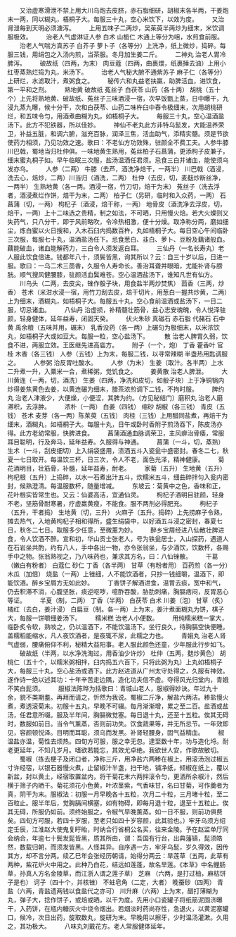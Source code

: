 <!-- { "loadSidebar": true } -->
　　又治虚寒滑泄不禁上用大川乌炮去皮脐，赤石脂细研，胡椒末各半两，干姜炮末一两，同以糊丸，梧桐子大。每服三十丸，空心米饮下，以效为度。
　　又治肾泄每到天明必须溏泻。
　　上用五味子二两炒，吴茱萸半两炒为细末，米饮调服极效。
　　治老人气虚淋证人参 白术 山栀仁 木通上等分为咀，水煎食前服。
　　治老人气喘方真苏子 白芥子 萝卜子（各等分）上洗净，纸上微炒，捣碎。每服三钱，用绢包之入汤内煎，当茶服。冬月加生姜二斤。
　　二神丸 治老人胃冷脾泻。
　　破故纸（四两，为末） 肉豆蔻（四两，曲裹煨，纸裹捶去油）上用小红枣蒸熟烂捣为丸，米汤下。
　　治老人气秘大腑不通紫苏子 麻子仁（各等分）上研烂，水滤取汁，煮粥食之。
　　秘传六和丸益老扶羸，助脾活血，进饮食，第一平和之剂。
　　熟地黄 破故纸 菟丝子 白茯苓 山药（各十两） 胡桃（五十个）上先将熟地黄、破故纸、菟丝子三味酒浸一宿，次早饭甑上蒸，日中曝干，九浸九蒸九曝，候十分干，次和白茯苓、山药二味杵臼中舂令极细末，次用胡桃研烂，和五味令匀，用酒煮曲糊为丸，如梧桐子大。
　　每服三十丸，空心温酒盐汤下。此方不犯铁器，所以佳妙。
　　神仙不老丸此方非特乌髭发，大能温养荣卫，补益五脏，和调六腑，滋充百脉，润泽三焦，活血助气，添精实髓。须是节欲使药力相须，乃见功效之速。歌曰：不老仙方功效殊，驻颜全不费工夫。人参牛膝川巴戟，蜀地当归杜仲俱。一味地黄生熟用，菟丝柏子石菖蒲，更添枸子皮兼子，细末蜜丸桐子如。早午临眠三次服，盐汤温酒任君须。忌食三白并诸血，能使须乌发亦乌。
　　人参（二两） 牛膝（去芦，酒洗净焙干，一两半） 川巴戟（酒浸，洗去心，焙炒，二两）川当归（酒洗，二两） 杜仲（去皮，切，麦麸炒断丝净，一两半） 生熟地黄（各一两。酒浸一宿，竹刀切，焙干为末） 菟丝子（洗去浮者，酒浸煮烂作饼，焙干为末，二两） 柏子仁（另研，临时和入众药，一两） 石菖蒲（切，一两） 枸杞子（酒浸，焙干称，一两） 地骨皮（酒洗净去浮皮，切，焙干，一两）上十二味选之贵精，制之如法，不可晒，只用慢火焙。若大火燥则又失药气，只八分干，即于风前略吹，令冷热相激，便十分燥。取净称分两，磨如细尘，炼白蜜以火日搜和，入木石臼内捣数百杵，丸如梧桐子大。每日空心午间临卧三次服，每服七十丸，温酒盐汤任下。忌食葱白、韭白、萝卜、豆粉及藕诸般血。藕能破血，诸血能解药力，三白令人须发返白耳。
　　三仙丹（一名长寿丸）老人服此饮食倍进。钱都年八十，须鬓皆黑，询其所以？云：自三十岁以后，日进一服。歌曰：一乌二术三茴香，久服令人寿命长。善治耳聋并眼暗，尤能补肾与膀胱。顺气搜风健腰膝，驻颜活血鬓难苍。空心温酒盐汤下，谁知凡世有仙方。
　　川乌头（二两，去皮尖，锉作骰子块，用食盐半两炒焚焦） 茴香（三两，炒香） 苍术（米泔水浸一宿，用竹刀刮去皮，焙干切片，用葱白一握共炒黄，二两）上为细末，酒糊丸，如梧桐子大。每服五十丸，空心食前温酒或盐汤下，一日二服，切忌诸血。
　　八仙丹 治虚损，补精髓壮筋骨，益心志安魂魄，令人悦泽驻颜，轻身健体，延年益寿，闭固天癸。
　　伏火朱砂 真磁石 赤石脂 代赭石 石中黄 禹余粮（五味并用，碾末） 乳香没药（各一两）上碾匀为极细末，以米浓饮丸，如梧桐子大或如豆大。每服一粒，空心盐汤下。
　　 散 治老人脾胃久弱，饮食不进，两服立效。王医继先进高庙方。
　　附子（一个，炮） 丁香 藿香叶 官桂 木香（各三钱） 人参（五钱）上为末，每服二钱，以寻常辣糊 半盏热用匙调服之。
　　人参粥 治反胃吐酸水。
　　人参（为末） 生姜（取汁。各半两）上水二升煮一升，入粟米一合，煮稀粥，觉饥食之。
　　姜黄散 治老人脾泄。
　　大川黄连（一两，切，酒洗） 生姜（四两，净洗和皮切，如骰子块）上于净铜锅内炒得姜焦黄色去姜，以黄连碾为细末，腊茶浓煎调下二钱，不拘时服。
　　脾约丸 治老人津液少，大便燥，小便涩，其脾为约。（方见秘结门）磨积丸 治老人磨滞积，去浮肿。
　　浓朴（一两） 白姜（四钱） 缩砂 胡椒（各三钱） 青皮（五钱） 苍术 麦芽（各一两）陈茱萸（五钱） 肉桂（三钱）上用醋同盐煮，再焙干为细末，酒糊丸，如梧桐子大。每服十丸，日午或卧时香附子煎汤吞下，陈皮汤亦得。此方老幼常服，快脾进食。
　　菖蒲酒通血脉调荣卫，主风痹治骨痿，常服耳目聪明，行及奔马，延年益寿。久服得与神通。
　　菖蒲（一斗，切，蒸熟） 生术（一斗，刮皮细切）上入绢袋盛用，渍酒五斗入瓷瓮中盛密封。春冬二七，秋夏一七日取开。每温饮三杯，日三次，令人不老，面色光泽，精神健康。
　　菊花酒明目，壮筋骨，补髓，延年益寿，耐老。
　　家菊（五升） 生地黄（五升） 枸杞根（五升）上捣碎，以水一石煮出汁五斗，炊糯米五斗，细曲碎拌匀入瓮内密封，候熟澄清。每温服数杯，随量增减。
　　东坡云：菊黄中之色，香味和正，花叶根实皆常生也。又云：仙婆高洁，宜通仙灵。
　　枸杞子酒明目驻颜，轻身不老，坚筋骨耐寒暑，疗虚羸黄瘦，不能食。服不两剂必得肥充。
　　枸杞子（五升，干者捣） 生地黄（切，三升） 火麻子（五升。捣碎）上先捞麻子令熟，摊去热气，入地黄枸杞子相和得所，盛生绢袋中，以好酒五斗浸之密封，春夏七日，秋冬二七日。取服多少任意，至微薰为妙。
　　醉乡宝屑经进八仙散壮脾进食，令人饮酒不醉。宣和初，华山贡士张老人，号为铁瓮居士，入山探药，遇道人在石岩坐共酌，约有八人，手中各出一物，亦令张翁坐，与少酒饮，饮数杯，各赐手中之物。张翁熟视之，乃八味药也，兼求其方名，曰：八仙锉散。
　　干葛（嫩白有粉者） 白蔻仁 砂仁 丁香（各半两） 甘草（有粉者用） 百药煎（各一分）木瓜（加倍） 烧盐（一两）上锉细，人不能饮酒者，只抄一钱细嚼，温酒下，即能饮酒。醉乡宝屑方无如此妙。
　　丁香饼子解酒进食，温胃去痰，宽中和气，仍去积滞不消，心腹坚胀，痰逆呕哕，噫酢吞酸，胁肋刺痛，胸膈痞闷，反胃恶心等证。
　　半夏（制，二两） 丁香（半两） 白茯苓 白术 川姜（泡） 甘草（炙） 橘红（去白，姜汁浸） 白扁豆（制。各一两）上为末，姜汁煮面糊丸为饼，棋子大，每服一饼嚼细姜汤下。
　　糯米糕 治老人小便数。
　　用纯糯米糕一掌大，临卧炙令软，熟啖之，仍以温酒下，不能饮温汤下。坐行良久，待胸膈空快便睡。盖糯稻能缩水，凡人夜饮酒者，是夜辄不尿，此糯之力也。
　　青娥丸 治老人肾气虚弱，腰痛俯仰不利，秘精大益阳事。老人服此颜色还童，少年服此行步如飞。
　　破故纸（半两，以水净洗淘过，用香油少许炒） 杜仲（五两，麸炒黄色） 胡桃仁（五十个，以糯米粥相拌，臼内捣五六百下，只将此粥为丸）上丸如梧桐子大，每服三十丸，空心盐汤或酒下。此方赵进道从广州太守处得之，久服有神效。遂作诗一绝以述其功：十年辛苦走边隅，造化功夫信不虚。夺得风光归堂内，青娥不笑白髭须。
　　服椒法陈晔为括歌曰：青城山老人，服椒得妙诀。年过九十余，貌不类期耋。再拜而请之，忻然为我说。蜀椒二斤净，解盐六两洁。糁盐慢火煮，煮透滚菊末。初服十五丸，早晚不可辍。每月渐渐增，累之至二百。盐酒或盐汤，任君意所啜。服及半年间，胸膈微觉塞。每日退十丸，还至十五粒。俟其无碍时，数服如前日。当令气薰蒸，否则前功失。饮食蔬果等，并无所忌节。一年效即见，容颜顿悦泽。目明而耳聪，须乌而发黑。补肾轻腰身，固气益精血。
　　椒温盐亦温，菊性去烦热。四旬方可服，服之幸无忽。逮至数十年，功与造化埒。耐老更延年，不知几岁月。嗜欲若能忘，其效尤卓绝。我欲世人安，作歌故敏切。
　　蜀椒（拣去梗子及闭口者，净称三斤，用净盐六两糁在椒上，用滚汤泡过椒五寸许经宿，以银石器慢火煮，止留椒汁半盏，扫干地，铺净纸，倾椒在纸上，覆以新盆，封以黄土，经宿取置盆内，将干菊花末六两拌滚令匀，更洒所余椒汁，然后横于筛子内晒干。菊花须花小色黄，叶浓茎紫，气香味甘，名曰甘菊，可作羹者为真，阴干为末。服椒法：初服一月早晚各十五粒，次月二十粒，三月堵十粒，至二百粒止。服半年后，觉胸膈间横塞，如有物碍，即每月退十粒，退至十五粒止。俟其无碍，所服仍如前。须终始服之，令椒气早晚薰蒸。如一日不服，则前功俱费矣。四旬方可服，若四十岁服，至老只如四十岁容颜，此其验也。）牢牙乌须方绍定壬辰，江淮赵大使鬼复盱眙，时纳合行省桐公名买，往来金陵。予在赵监单厅同会纳合，年逾七十鬓发髭皆黑，质其所由，谓：吾国有行台，出典藩镇，髭须皓然，数载归朝，而须发皆黑。人怪其异。自序遇一方，牢牙乌髭，岁久得效，因传其方，却不言分两。续乙巳年会张经历朝请，始得分两云：旱莲草（五两，此草有两种，紫花炉火中用之。此种乃白花，结远如莲蓬，故名旱莲。《本草》中名鲤肠草，孙真人方名金陵草，而江浙人谓之莲子草） 芝麻 （六两，是打过柚，麻枯饼子是也） 诃子（四十个，并核锉） 不蛀皂角（二定，大者） 晚蚕砂（四两） 青盐（六两，青盐遗两钱以食盐代之亦可） 川升麻（六两）上为末，醋打薄糊为丸，弹子大，捻作饼子，或焙或晒，以干为度。先用小口瓷罐子将纸筋泥固济曝干，入药饼，在瓶内糖灰火中烧令烟出。若烟淡时药尚存性，急退火，以黄泥塞罐口，候冷，次日出药，旋取数丸，旋研为末。早晚用以擦牙，少时温汤灌漱。久用之，其功极大。
　　八味丸刘戴花方。老人常服健体延年。
